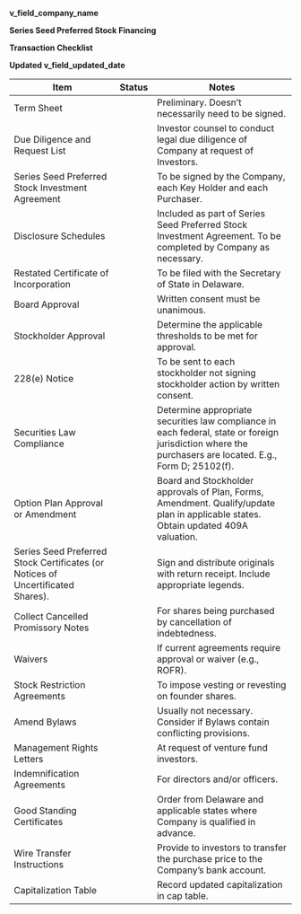 **v\_field\_company\_name**

**Series Seed Preferred Stock Financing**

**Transaction Checklist**

**Updated v\_field\_updated\_date**

| **Item**                                                                        | **Status** | **Notes**                                                                                                                                                |
|---------------------------------------------------------------------------------|------------|----------------------------------------------------------------------------------------------------------------------------------------------------------|
| Term Sheet                                                                      |            | Preliminary. Doesn’t necessarily need to be signed.                                                                                                      |
| Due Diligence and Request List                                                  |            | Investor counsel to conduct legal due diligence of Company at request of Investors.                                                                      |
| Series Seed Preferred Stock Investment Agreement                                |            | To be signed by the Company, each Key Holder and each Purchaser.                                                                                         |
| Disclosure Schedules                                                            |            | Included as part of Series Seed Preferred Stock Investment Agreement. To be completed by Company as necessary.                                           |
| Restated Certificate of Incorporation                                           |            | To be filed with the Secretary of State in Delaware.                                                                                                     |
| Board Approval                                                                  |            | Written consent must be unanimous.                                                                                                                       |
| Stockholder Approval                                                            |            | Determine the applicable thresholds to be met for approval.                                                                                              |
| 228(e) Notice                                                                   |            | To be sent to each stockholder not signing stockholder action by written consent.                                                                        |
| Securities Law Compliance                                                       |            | Determine appropriate securities law compliance in each federal, state or foreign jurisdiction where the purchasers are located. E.g., Form D; 25102(f). |
| Option Plan Approval or Amendment                                               |            | Board and Stockholder approvals of Plan, Forms, Amendment. Qualify/update plan in applicable states. Obtain updated 409A valuation.                      |
| Series Seed Preferred Stock Certificates (or Notices of Uncertificated Shares). |            | Sign and distribute originals with return receipt. Include appropriate legends.                                                                          |
| Collect Cancelled Promissory Notes                                              |            | For shares being purchased by cancellation of indebtedness.                                                                                              |
| Waivers                                                                         |            | If current agreements require approval or waiver (e.g., ROFR).                                                                                           |
| Stock Restriction Agreements                                                    |            | To impose vesting or revesting on founder shares.                                                                                                        |
| Amend Bylaws                                                                    |            | Usually not necessary. Consider if Bylaws contain conflicting provisions.                                                                                |
| Management Rights Letters                                                       |            | At request of venture fund investors.                                                                                                                    |
| Indemnification Agreements                                                      |            | For directors and/or officers.                                                                                                                           |
| Good Standing Certificates                                                      |            | Order from Delaware and applicable states where Company is qualified in advance.                                                                         |
| Wire Transfer Instructions                                                      |            | Provide to investors to transfer the purchase price to the Company’s bank account.                                                                       |
| Capitalization Table                                                            |            | Record updated capitalization in cap table.                                                                                                              |
